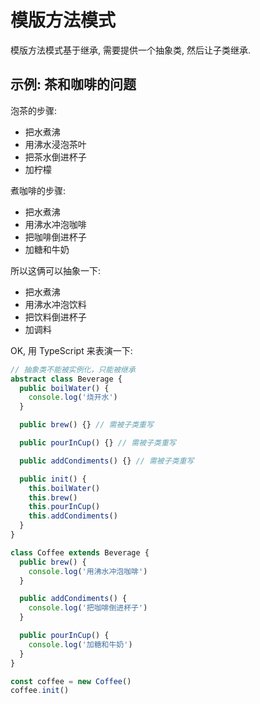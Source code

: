 # 模版方法模式

模版方法模式基于继承, 需要提供一个抽象类, 然后让子类继承.

## 示例: 茶和咖啡的问题

泡茶的步骤:

- 把水煮沸
- 用沸水浸泡茶叶
- 把茶水倒进杯子
- 加柠檬

煮咖啡的步骤:

- 把水煮沸
- 用沸水冲泡咖啡
- 把咖啡倒进杯子
- 加糖和牛奶

所以这俩可以抽象一下:

- 把水煮沸
- 用沸水冲泡饮料
- 把饮料倒进杯子
- 加调料

OK, 用 TypeScript 来表演一下:

```ts
// 抽象类不能被实例化，只能被继承
abstract class Beverage {
  public boilWater() {
    console.log('烧开水')
  }

  public brew() {} // 需被子类重写

  public pourInCup() {} // 需被子类重写

  public addCondiments() {} // 需被子类重写

  public init() {
    this.boilWater()
    this.brew()
    this.pourInCup()
    this.addCondiments()
  }
}

class Coffee extends Beverage {
  public brew() {
    console.log('用沸水冲泡咖啡')
  }

  public addCondiments() {
    console.log('把咖啡倒进杯子')
  }

  public pourInCup() {
    console.log('加糖和牛奶')
  }
}

const coffee = new Coffee()
coffee.init()
```
